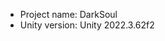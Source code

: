 <!-- UNITY CODE ASSIST INSTRUCTIONS START -->
- Project name: DarkSoul
- Unity version: Unity 2022.3.62f2
<!-- UNITY CODE ASSIST INSTRUCTIONS END -->